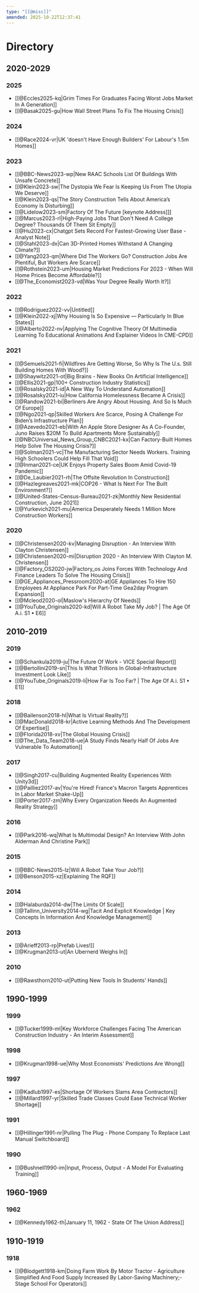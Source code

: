 ```yaml
---
type: "[[@misc]]"
amended: 2025-10-22T12:37:41
---
```


# Directory
## 2020-2029
### 2025
- [[@Eccles2025-kq|Grim Times For Graduates Facing Worst Jobs Market In A Generation]]
- [[@Basak2025-gu|How Wall Street Plans To Fix The Housing Crisis]]
### 2024
- [[@Race2024-vr|UK 'doesn't Have Enough Builders' For Labour's 1.5m Homes]]
### 2023
- [[@BBC-News2023-wp|New RAAC Schools List Of Buildings With Unsafe Concrete]]
- [[@Klein2023-sw|The Dystopia We Fear Is Keeping Us From The Utopia We Deserve]]
- [[@Klein2023-qs|The Story Construction Tells About America’s Economy Is Disturbing]]
- [[@Lidelow2023-sm|Factory Of The Future [keynote Address]]]
- [[@Marcus2023-rl|High-Paying Jobs That Don't Need A College Degree? Thousands Of Them Sit Empty]]
- [[@Hu2023-cx|Chatgpt Sets Record For Fastest-Growing User Base - Analyst Note]]
- [[@Stahl2023-dx|Can 3D-Printed Homes Withstand A Changing Climate?]]
- [[@Yang2023-qm|Where Did The Workers Go? Construction Jobs Are Plentiful, But Workers Are Scarce]]
- [[@Rothstein2023-um|Housing Market Predictions For 2023 - When Will Home Prices Become Affordable?]]
- [[@The_Economist2023-vd|Was Your Degree Really Worth It?]]
### 2022
- [[@Rodriguez2022-vv|Untitled]]
- [[@Klein2022-xj|Why Housing Is So Expensive — Particularly In Blue States]]
- [[@Alberto2022-nv|Applying The Cognitive Theory Of Multimedia Learning To Educational Animations And Explainer Videos In CME-CPD]]
### 2021
- [[@Semuels2021-fi|Wildfires Are Getting Worse, So Why Is The U.s. Still Building Homes With Wood?]]
- [[@Shaywitz2021-ot|Big Brains - New Books On Artificial Intelligence]]
- [[@Ellis2021-gp|100+ Construction Industry Statistics]]
- [[@Rosalsky2021-id|A New Way To Understand Automation]]
- [[@Rosalsky2021-iu|How California Homelessness Became A Crisis]]
- [[@Randow2021-bi|Berliners Are Angry About Housing. And So Is Much Of Europe]]
- [[@Ngo2021-qp|Skilled Workers Are Scarce, Posing A Challenge For Biden’s Infrastructure Plan]]
- [[@Azevedo2021-eb|With An Apple Store Designer As A Co-Founder, Juno Raises \$20M To Build Apartments More Sustainably]]
- [[@NBCUniversal_News_Group_CNBC2021-kx|Can Factory-Built Homes Help Solve The Housing Crisis?]]
- [[@Solman2021-vc|The Manufacturing Sector Needs Workers. Training High Schoolers Could Help Fill That Void]]
- [[@Inman2021-ce|UK Enjoys Property Sales Boom Amid Covid-19 Pandemic]]
- [[@De_Laubier2021-rh|The Offsite Revolution In Construction]]
- [[@Hazlegreaves2021-mk|COP26 - What Is Next For The Built Environment?]]
- [[@United-States-Census-Bureau2021-zk|Monthly New Residential Construction, June 2021]]
- [[@Yurkevich2021-mu|America Desperately Needs 1 Million More Construction Workers]]
### 2020
- [[@Christensen2020-kv|Managing Disruption - An Interview With Clayton Christensen]]
- [[@Christensen2020-mi|Disruption 2020 - An Interview With Clayton M. Christensen]]
- [[@Factory_OS2020-jw|Factory_os Joins Forces With Technology And Finance Leaders To Solve The Housing Crisis]]
- [[@GE_Appliances_Pressroom2020-at|GE Appliances To Hire 150 Employees At Appliance Park For Part-Time Gea2day Program Expansion]]
- [[@Mcleod2020-ol|Maslow's Hierarchy Of Needs]]
- [[@YouTube_Originals2020-kd|Will A Robot Take My Job? | The Age Of A.i. S1 • E6]]
## 2010-2019
### 2019
- [[@Schankula2019-ju|The Future Of Work - VICE Special Report]]
- [[@Bertollini2019-sn|This Is What Trillions In Global-Infrastructure Investment Look Like]]
- [[@YouTube_Originals2019-li|How Far Is Too Far? | The Age Of A.i. S1 • E1]]
### 2018
- [[@Bailenson2018-hl|What Is Virtual Reality?]]
- [[@MacDonald2018-kr|Active Learning Methods And The Development Of Expertise]]
- [[@Florida2018-xv|The Global Housing Crisis]]
- [[@The_Data_Team2018-ue|A Study Finds Nearly Half Of Jobs Are Vulnerable To Automation]]
### 2017
- [[@Singh2017-cu|Building Augmented Reality Experiences With Unity3d]]
- [[@Pailliez2017-av|You're Hired! France's Macron Targets Apprentices In Labor Market Shake-Up]]
- [[@Porter2017-zm|Why Every Organization Needs An Augmented Reality Strategy]]
### 2016
- [[@Park2016-wq|What Is Multimodal Design? An Interview With John Alderman And Christine Park]]
### 2015
- [[@BBC-News2015-lz|Will A Robot Take Your Job?]]
- [[@Benson2015-xz|Explaining The RQF]]
### 2014
- [[@Halaburda2014-dw|The Limits Of Scale]]
- [[@Tallinn_University2014-wg|Tacit And Explicit Knowledge | Key Concepts In Information And Knowledge Management]]
### 2013
- [[@Arieff2013-rp|Prefab Lives!]]
- [[@Krugman2013-ut|An Ubernerd Weighs In]]
### 2010
- [[@Rawsthorn2010-ut|Putting New Tools In Students' Hands]]
## 1990-1999
### 1999
- [[@Tucker1999-ml|Key Workforce Challenges Facing The American Construction Industry - An Interim Assessment]]
### 1998
- [[@Krugman1998-ue|Why Most Economists' Predictions Are Wrong]]
### 1997
- [[@Kadlub1997-es|Shortage Of Workers Slams Area Contractors]]
- [[@Millard1997-yr|Skilled Trade Classes Could Ease Technical Worker Shortage]]
### 1991
- [[@Hillinger1991-nr|Pulling The Plug - Phone Company To Replace Last Manual Switchboard]]
### 1990
- [[@Bushnell1990-im|Input, Process, Output - A Model For Evaluating Training]]
## 1960-1969
### 1962
- [[@Kennedy1962-th|January 11, 1962 - State Of The Union Address]]
## 1910-1919
### 1918
- [[@Blodgett1918-km|Doing Farm Work By Motor Tractor - Agriculture Simplified And Food Supply Increased By Labor-Saving Machinery;-Stage School For Operators]]
